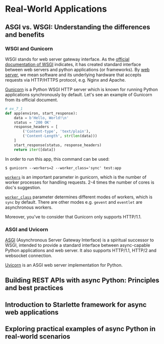 # Real-World Applications
## ASGI vs. WSGI: Understanding the differences and benefits
### WSGI and Gunicorn
WSGI stands for web server gateway interface. 
As the [official documentation of WSGI](https://peps.python.org/pep-3333/) indicates,
it has created standard interface between web servers and python applications (or frameworks).
By [web server](https://en.wikipedia.org/wiki/Web_server), 
we mean software and its underlying hardware that accepts requests via HTTP/HTTPS protocol, e.g. Nginx and Apache.

[Gunicorn](https://gunicorn.org/) is a Python WSGI HTTP server 
which is known for running Python applications synchronously by default.
Let's see an example of Gunicorn from its official document.

```python
# ex_7_1
def app(environ, start_response):
    data = b'Hello, World!\n'
    status = '200 OK'
    response_headers = [
        ('Content-type', 'text/plain'),
        ('Content-Length', str(len(data)))
    ]
    start_response(status, response_headers)
    return iter([data])
```

In order to run this app, this command can be used:
```shell
$ gunicorn --workers=2 --worker_class='sync' test:app
```

[`workers`](https://docs.gunicorn.org/en/latest/settings.html#workers)
is an important parameter in gunicorn, which is the number of worker processes for handling requests.
2-4 times the number of cores is doc's suggestion.

[`worker_class`](https://docs.gunicorn.org/en/latest/settings.html#worker-class) 
parameter determines different modes of workers, which is `sync` by default.
There are other modes e.g. `gevent` and `eventlet` are  asynchronous workers.

Moreover, you've to consider that Gunicorn only supports HTTP/1.1.

### ASGI and Uvicorn
[ASGI](https://asgi.readthedocs.io/en/latest/) (Asynchronous Server Gateway Interface)
is a spiritual successor to WSGI, intended to provide a standard interface between async-capable Python applications and web server.
It also supports HTTP/1.1, HTTP/2 and websocket connection.

[Uvicorn](https://www.uvicorn.org/) is an ASGI web server implementation for Python.


## Building REST APIs with async Python: Principles and best practices


## Introduction to Starlette framework for async web applications

## Exploring practical examples of async Python in real-world scenarios
